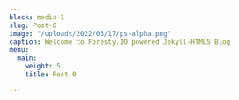 ```yaml
---
block: media-1
slug: Post-0
image: "/uploads/2022/03/17/ps-alpha.png"
caption: Welcome to Foresty.IO powered Jekyll-HTML5 Blog
menu:
  main:
    weight: 5
    title: Post-0

---
```

